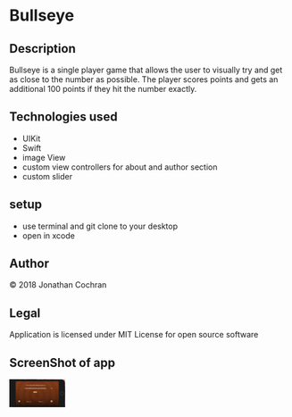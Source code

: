 # Bullseye
## Description
Bullseye is a single player game that allows the user to visually try and get as close to the number as possible.  The player scores points and gets an additional 100 points if they hit the number exactly.
## Technologies used
- UIKit
- Swift
- image View
- custom view controllers for about and author section
- custom slider
## setup
- use terminal and git clone to your desktop
- open in xcode
## Author
&copy; 2018 Jonathan Cochran
## Legal
Application is licensed under MIT License for open source software
## ScreenShot of app
<img src="img/bullseyeapp.png" width="100">

